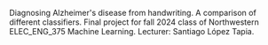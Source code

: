 Diagnosing Alzheimer's disease from handwriting. A comparison of different classifiers. Final project for fall 2024 class of Northwestern ELEC_ENG_375 Machine Learning. Lecturer: Santiago López Tapia.
